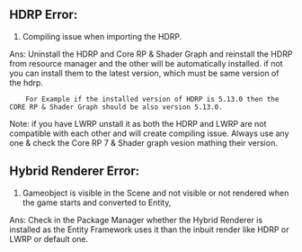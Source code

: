 HDRP Error:
----------

1. Compiling issue when importing the HDRP.

Ans:	Uninstall the HDRP and Core RP & Shader Graph and reinstall the HDRP from resource manager 
		and the other will be automatically installed. if not you can install them to the latest version, which must be same version of the 	     hdrp.

		For Example if the installed version of HDRP is 5.13.0 then the CORE RP & Shader Graph should be also version 5.13.0.

Note: if you have LWRP unstall it as both the HDRP and LWRP are not compatible with each other and will create compiling issue. 
	  Always use any one & check the Core RP 7 & Shader graph vesion mathing their version.
	  

Hybrid Renderer Error:
---------------------

1. Gameobject is visible in the Scene and not visible or not rendered when the game starts and converted to Entity,

Ans: 	Check in the Package Manager whether the Hybrid Renderer is installed as the Entity Framework uses it than the inbuit render like HDRP or LWRP or default one.	
